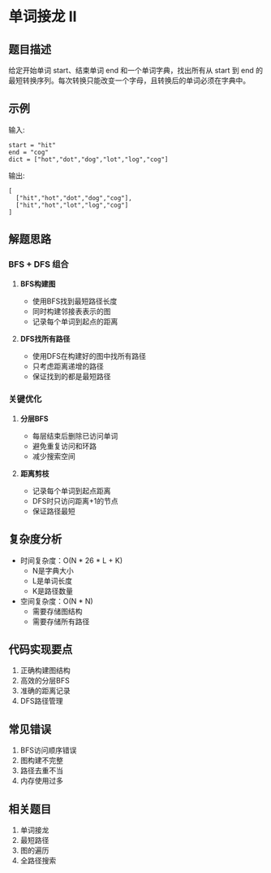 # 单词接龙 II

## 题目描述
给定开始单词 start、结束单词 end 和一个单词字典，找出所有从 start 到 end 的最短转换序列。每次转换只能改变一个字母，且转换后的单词必须在字典中。

## 示例
输入:
```
start = "hit"
end = "cog"
dict = ["hot","dot","dog","lot","log","cog"]
```
输出:
```
[
  ["hit","hot","dot","dog","cog"],
  ["hit","hot","lot","log","cog"]
]
```

## 解题思路

### BFS + DFS 组合
1. **BFS构建图**
   - 使用BFS找到最短路径长度
   - 同时构建邻接表表示的图
   - 记录每个单词到起点的距离

2. **DFS找所有路径**
   - 使用DFS在构建好的图中找所有路径
   - 只考虑距离递增的路径
   - 保证找到的都是最短路径

### 关键优化
1. **分层BFS**
   - 每层结束后删除已访问单词
   - 避免重复访问和环路
   - 减少搜索空间

2. **距离剪枝**
   - 记录每个单词到起点距离
   - DFS时只访问距离+1的节点
   - 保证路径最短

## 复杂度分析
- 时间复杂度：O(N * 26 * L + K)
  - N是字典大小
  - L是单词长度
  - K是路径数量
- 空间复杂度：O(N * N)
  - 需要存储图结构
  - 需要存储所有路径

## 代码实现要点
1. 正确构建图结构
2. 高效的分层BFS
3. 准确的距离记录
4. DFS路径管理

## 常见错误
1. BFS访问顺序错误
2. 图构建不完整
3. 路径去重不当
4. 内存使用过多

## 相关题目
1. 单词接龙
2. 最短路径
3. 图的遍历
4. 全路径搜索 